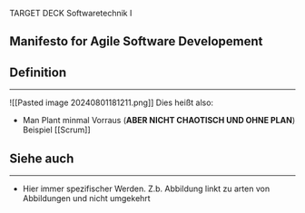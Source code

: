 
TARGET DECK
Softwaretechnik I

Manifesto for Agile Software Developement
--
## Definition
***
![[Pasted image 20240801181211.png]]
Dies heißt also:
- Man Plant minmal Vorraus (**ABER NICHT CHAOTISCH UND OHNE PLAN**)
Beispiel [[Scrum]]
## Siehe auch
***
* Hier immer spezifischer Werden. Z.b. Abbildung linkt zu arten von Abbildungen und nicht umgekehrt